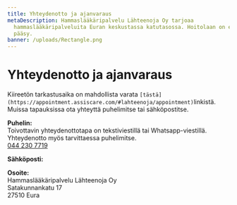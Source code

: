 ```yaml
---
title: Yhteydenotto ja ajanvaraus
metaDescription: Hammaslääkäripalvelu Lähteenoja Oy tarjoaa
  hammaslääkäripalveluita Euran keskustassa katutasossa. Hoitolaan on esteetön
  pääsy.
banner: /uploads/Rectangle.png
---
```

# Yhteydenotto ja ajanvaraus

Kiireetön tarkastusaika on mahdollista varata `[tästä](https://appointment.assiscare.com/#lahteenoja/appointment)`linkistä. 
Muissa tapauksissa ota yhteyttä puhelimitse tai sähköpostitse.

**Puhelin:**\
Toivottavin yhteydenottotapa on tekstiviestillä tai Whatsapp-viestillä.
Yhteydenotto myös tarvittaessa puhelimitse.\
[044 230 7719](https://wa.me/358442307719)

**Sähköposti:**

**Osoite:**\
Hammaslääkäripalvelu Lähteenoja Oy\
Satakunnankatu 17\
27510 Eura